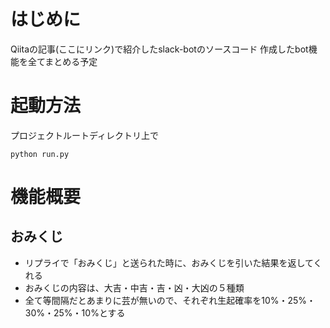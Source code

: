 # はじめに
Qiitaの記事(ここにリンク)で紹介したslack-botのソースコード
作成したbot機能を全てまとめる予定

# 起動方法
プロジェクトルートディレクトリ上で
```
python run.py
```

# 機能概要
## おみくじ
- リプライで「おみくじ」と送られた時に、おみくじを引いた結果を返してくれる
- おみくじの内容は、大吉・中吉・吉・凶・大凶の５種類
- 全て等間隔だとあまりに芸が無いので、それぞれ生起確率を10%・25%・30%・25%・10%とする
